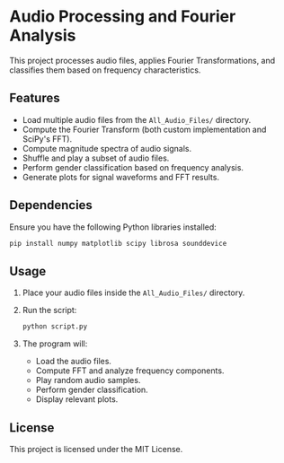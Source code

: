 # Audio Processing and Fourier Analysis

This project processes audio files, applies Fourier Transformations, and classifies them based on frequency characteristics.

## Features

- Load multiple audio files from the `All_Audio_Files/` directory.
- Compute the Fourier Transform (both custom implementation and SciPy's FFT).
- Compute magnitude spectra of audio signals.
- Shuffle and play a subset of audio files.
- Perform gender classification based on frequency analysis.
- Generate plots for signal waveforms and FFT results.

## Dependencies

Ensure you have the following Python libraries installed:

```bash
pip install numpy matplotlib scipy librosa sounddevice
```

## Usage

1. Place your audio files inside the `All_Audio_Files/` directory.
2. Run the script:

   ```bash
   python script.py
   ```

3. The program will:
   - Load the audio files.
   - Compute FFT and analyze frequency components.
   - Play random audio samples.
   - Perform gender classification.
   - Display relevant plots.

## License

This project is licensed under the MIT License.
